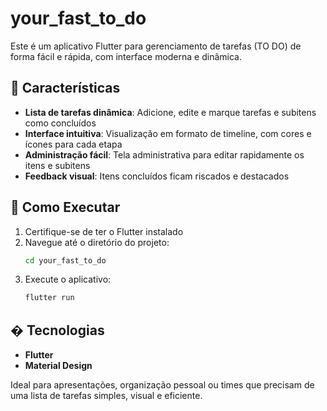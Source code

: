 
# your_fast_to_do

Este é um aplicativo Flutter para gerenciamento de tarefas (TO DO) de forma fácil e rápida, com interface moderna e dinâmica.

## 📱 Características

- **Lista de tarefas dinâmica**: Adicione, edite e marque tarefas e subitens como concluídos
- **Interface intuitiva**: Visualização em formato de timeline, com cores e ícones para cada etapa
- **Administração fácil**: Tela administrativa para editar rapidamente os itens e subitens
- **Feedback visual**: Itens concluídos ficam riscados e destacados

## 🚀 Como Executar

1. Certifique-se de ter o Flutter instalado
2. Navegue até o diretório do projeto:
   ```bash
   cd your_fast_to_do
   ```
3. Execute o aplicativo:
   ```bash
   flutter run
   ```

## �️ Tecnologias

- **Flutter**
- **Material Design**

Ideal para apresentações, organização pessoal ou times que precisam de uma lista de tarefas simples, visual e eficiente.
